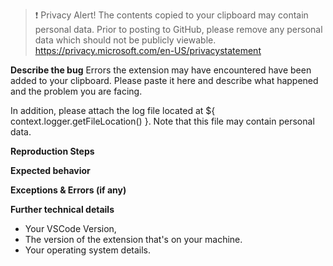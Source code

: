 > ❗ Privacy Alert! The contents copied to your clipboard may contain personal data. Prior to posting to GitHub, please remove any personal data which should not be publicly viewable. https://privacy.microsoft.com/en-US/privacystatement

**Describe the bug**
Errors the extension may have encountered have been added to your clipboard. Please paste it here and describe what happened and the problem you are facing.

In addition, please attach the log file located at ${ context.logger.getFileLocation() }. Note that this file may contain personal data.

**Reproduction Steps**

**Expected behavior**

**Exceptions & Errors (if any)**

**Further technical details**
- Your VSCode Version,
- The version of the extension that's on your machine.
- Your operating system details.
